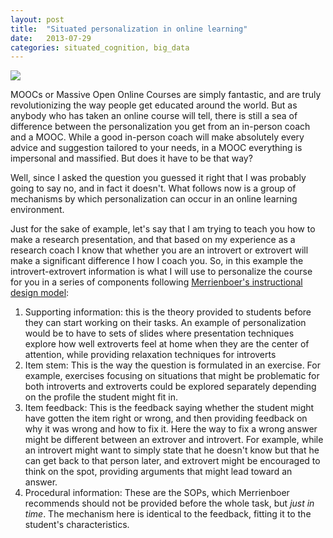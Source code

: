 ```yaml
---
layout: post
title:  "Situated personalization in online learning"
date:   2013-07-29
categories: situated_cognition, big_data
---
```


![](http://blog.zeebric.com/wp-content/uploads/2012/12/online-marketing-personalization.jpg)

MOOCs or Massive Open Online Courses are simply fantastic, and are truly revolutionizing the way people get educated around the world. But as anybody who has taken an online course will tell, there is still a sea of difference between the personalization you get from an in-person coach and a MOOC. While a good in-person coach will make absolutely every advice and suggestion tailored to your needs, in a MOOC everything is impersonal and massified. But does it have to be that way?

Well, since I asked the question you guessed it right that I was probably going to say no, and in fact it doesn't. What follows now is a group of mechanisms by which personalization can occur in an online learning environment. 

Just for the sake of example, let's say that I am trying to teach you how to make a research presentation, and that based on my experience as a research coach I know that whether you are an introvert or extrovert will make a significant difference I how I coach you. So, in this example the introvert-extrovert information is what I will use to personalize the course for you in a series of components following [Merrienboer's instructional design model](http://www.amazon.com/Steps-Complex-Learning-Four-Component-ebook/dp/B009WMBP7O/ref=sr_1_1?s=books&ie=UTF8&qid=1375125594&sr=1-1): 

1. Supporting information: this is the theory provided to students before they can start working on their tasks. An example of personalization would be to have to sets of slides where presentation techniques explore how well extroverts feel at home when they are the center of attention, while providing relaxation techniques for introverts
1. Item stem: This is the way the question is formulated in an exercise. For example, exercises focusing on situations that might be problematic for both introverts and extroverts could be explored separately depending on the profile the student might fit in. 
1. Item feedback: This is the feedback saying whether the student might have gotten the item right or wrong, and then providing feedback on why it was wrong and how to fix it. Here the way to fix a wrong answer might be different between an extrover and introvert. For example, while an introvert might want to simply state that he doesn't know but that he can get back to that person later, and extrovert might be encouraged to think on the spot, providing arguments that might lead toward an answer.
1. Procedural information: These are the SOPs, which Merrienboer recommends should not be provided before the whole task, but *just in time*. The mechanism here is identical to the feedback, fitting it to the student's characteristics.